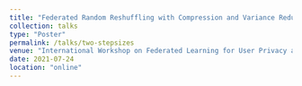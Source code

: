```yaml
---
title: "Federated Random Reshuffling with Compression and Variance Reduction"
collection: talks
type: "Poster"
permalink: /talks/two-stepsizes
venue: "International Workshop on Federated Learning for User Privacy and Data Confidentiality, ICML 2021"
date: 2021-07-24
location: "online"
---
```

